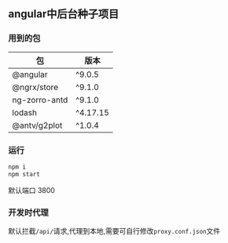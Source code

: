 ## angular中后台种子项目

### 用到的包
包 | 版本
-|-
@angular | ^9.0.5
@ngrx/store | ^9.1.0
ng-zorro-antd | ^9.1.0
lodash | ^4.17.15
@antv/g2plot | ^1.0.4
### 运行
``` bash
npm i
npm start
```
默认端口 3800

### 开发时代理
默认拦截`/api/`请求,代理到本地,需要可自行修改`proxy.conf.json`文件
